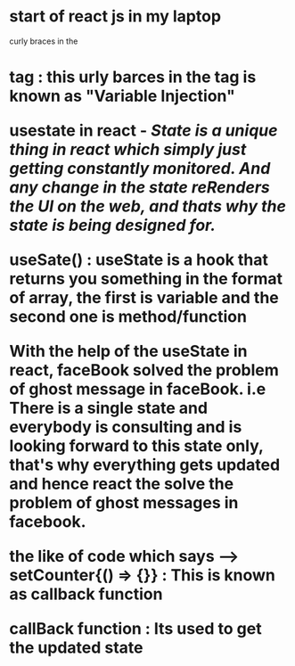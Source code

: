 # start of react js in my laptop

curly braces in the <h1> tag : this urly barces in the tag is known as "Variable Injection"  

**usestate in react** - *State is a unique thing in react which simply just getting constantly monitored. And any change in the state reRenders the UI on the web, and thats why the state is being designed for.*


useSate() : useState is a hook that returns you something in the format of array, the first is variable and the second one is method/function

With the help of the useState in react, faceBook solved the problem of ghost message in faceBook. i.e There is a single state and everybody is consulting and is looking forward to this state only, that's why everything gets updated and hence react the solve the problem of ghost messages in facebook.


the like of code which says --> setCounter{() => {}} : This is known as callback function 

callBack function : Its used to get the updated state 